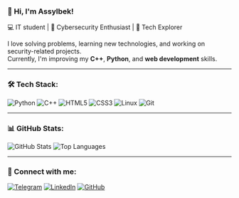 ### 👋 Hi, I'm Assylbek!  
💻 IT student | 🔐 Cybersecurity Enthusiast | 🚀 Tech Explorer  

I love solving problems, learning new technologies, and working on security-related projects.  
Currently, I'm improving my **C++**, **Python**, and **web development** skills.  

---

### 🛠️ Tech Stack:
![Python](https://img.shields.io/badge/Python-3776AB?style=for-the-badge&logo=python&logoColor=white)
![C++](https://img.shields.io/badge/C++-00599C?style=for-the-badge&logo=cplusplus&logoColor=white)
![HTML5](https://img.shields.io/badge/HTML5-E34F26?style=for-the-badge&logo=html5&logoColor=white)
![CSS3](https://img.shields.io/badge/CSS3-1572B6?style=for-the-badge&logo=css3&logoColor=white)
![Linux](https://img.shields.io/badge/Linux-FCC624?style=for-the-badge&logo=linux&logoColor=black)
![Git](https://img.shields.io/badge/Git-F05032?style=for-the-badge&logo=git&logoColor=white)

---

### 📊 GitHub Stats:
![GitHub Stats](https://github-readme-stats.vercel.app/api?username=Assylbek-Uzakbayev&show_icons=true&theme=radical)
![Top Languages](https://github-readme-stats.vercel.app/api/top-langs/?username=Assylbek-Uzakbayev&layout=compact&theme=radical)

---

### 🔗 Connect with me:
[![Telegram](https://img.shields.io/badge/Telegram-26A5E4?style=for-the-badge&logo=telegram&logoColor=white)](https://t.me/YourUsername)
[![LinkedIn](https://img.shields.io/badge/LinkedIn-0077B5?style=for-the-badge&logo=linkedin&logoColor=white)](https://linkedin.com/in/YourUsername)
[![GitHub](https://img.shields.io/badge/GitHub-181717?style=for-the-badge&logo=github&logoColor=white)](https://github.com/Assylbek-Uzakbayev)
